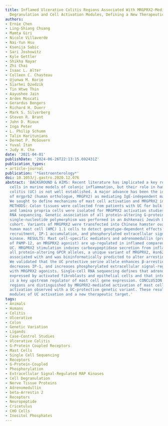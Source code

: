 ```yaml
---
title: Inflamed Ulcerative Colitis Regions Associated With MRGPRX2-Mediated Mast Cell
  Degranulation and Cell Activation Modules, Defining a New Therapeutic Target
authors:
- Ernie Chen
- Ling-Shiang Chuang
- Mamta Giri
- Nicole Villaverde
- Nai-Yun Hsu
- Ksenija Sabic
- Sari Joshowitz
- Kyle Gettler
- Shikha Nayar
- Zhi Chai
- Isaac L. Alter
- Colleen C. Chasteau
- Ujunwa M. Korie
- Siarhei Dzedzik
- Tin Htwe Thin
- Aayushee Jain
- Arden Moscati
- Gerardus Bongers
- Richard H. Duerr
- Mark S. Silverberg
- Steven R. Brant
- John D. Rioux
- Inga Peter
- L. Philip Schumm
- Talin Haritunians
- Dermot P. McGovern
- Yuval Itan
- Judy H. Cho
date: '2021-04-01'
publishDate: '2024-06-26T22:13:15.692431Z'
publication_types:
- article-journal
publication: '*Gastroenterology*'
doi: 10.1053/j.gastro.2020.12.076
abstract: 'BACKGROUND & AIMS: Recent literature has implicated a key role for mast
  cells in murine models of colonic inflammation, but their role in human ulcerative
  colitis (UC) is not well established. A major advance has been the identification
  of mrgprb2 (human orthologue, MRGPX2) as mediating IgE-independent mast cell activation.
  We sought to define mechanisms of mast cell activation and MRGPRX2 in human UC.
  METHODS: Colon tissues were collected from patients with UC for bulk RNA sequencing
  and lamina propria cells were isolated for MRGPRX2 activation studies and single-cell
  RNA sequencing. Genetic association of all protein-altering G-protein coupled receptor
  single-nucleotide polymorphism was performed in an Ashkenazi Jewish UC case-control
  cohort. Variants of MRGPRX2 were transfected into Chinese hamster ovary (CHO) and
  human mast cell (HMC) 1.1 cells to detect genotype-dependent effects on β-arrestin
  recruitment, IP-1 accumulation, and phosphorylated extracellular signal-regulated
  kinase. RESULTS: Mast cell-specific mediators and adrenomedullin (proteolytic precursor
  of PAMP-12, an MRGPRX2 agonist) are up-regulated in inflamed compared to uninflamed
  UC. MRGPRX2 stimulation induces carboxypeptidase secretion from inflamed UC. Of
  all protein-altering GPCR alleles, a unique variant of MRGPRX2, Asn62Ser, was most
  associated with and was bioinformatically predicted to alter arrestin recruitment.
  We validated that the UC protective serine allele enhances β-arrestin recruitment,
  decreases IP-1, and increases phosphorylated extracellular signal-regulated kinase
  with MRGPRX2 agonists. Single-cell RNA sequencing defines that adrenomedullin is
  expressed by activated fibroblasts and epithelial cells and that interferon gamma
  is a key upstream regulator of mast cell gene expression. CONCLUSION: Inflamed UC
  regions are distinguished by MRGPRX2-mediated activation of mast cells, with decreased
  activation observed with a UC-protective genetic variant. These results define cell
  modules of UC activation and a new therapeutic target.'
tags:
- Animals
- Humans
- Colitis
- Ulcerative
- Colon
- Genetic Variation
- Ligands
- Case-Control Studies
- Ulcerative Colitis
- G-Protein Coupled Receptors
- Mast Cells
- Single Cell Sequencing
- Receptors
- G-Protein-Coupled
- Phosphorylation
- Extracellular Signal-Regulated MAP Kinases
- Cell Degranulation
- Nerve Tissue Proteins
- Adrenomedullin
- beta-Arrestin 2
- Receptors
- Neuropeptide
- Cricetulus
- CHO Cells
- Inositol Phosphates
---
```

